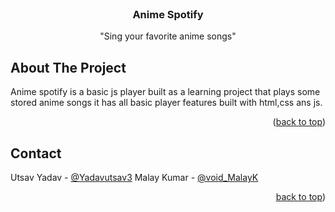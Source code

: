 <!-- PROJECT SHIELDS -->
<!--
*** I'm using markdown "reference style" links for readability.
*** Reference links are enclosed in brackets [ ] instead of parentheses ( ).
*** See the bottom of this document for the declaration of the reference variables
*** for contributors-url, forks-url, etc. This is an optional, concise syntax you may use.
*** https://www.markdownguide.org/basic-syntax/#reference-style-links
-->
<!-- PROJECT LOGO -->
<br />
<div align="center">
  <a href="https://github.com/utsav82/Anime_spotify">
  </a>

  <h3 align="center">Anime Spotify</h3>

  <p align="center">
    "Sing your favorite anime songs"
    <br />
   
  </p>
</div>

<!-- ABOUT THE PROJECT -->

## About The Project

Anime spotify is a basic js player built as a learning project that plays some stored anime songs it has all basic player features built with html,css ans js.


<p align="right">(<a href="#readme-top">back to top</a>)</p>


<!-- CONTACT -->

## Contact

Utsav Yadav - [@Yadavutsav3](https://twitter.com/Yadavutsav3)
Malay Kumar - [@void_MalayK](https://twitter.com/void_MalayK)


<p align="right"><a href="#readme-top">back to top</a>)</p>
